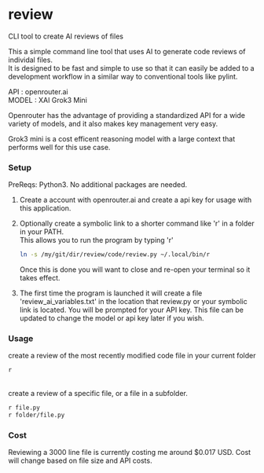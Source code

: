 # review
CLI tool to create AI reviews of files

This a simple command line tool that uses AI to generate code reviews of individal files.  
It is designed to be fast and simple to use so that it can easily be added to a development 
workflow in a similar way to conventional tools like pylint.

API : openrouter.ai  
MODEL : XAI Grok3 Mini

Openrouter has the advantage of providing a standardized API for a wide variety of models, and it also makes key management very easy.  

Grok3 mini is a cost efficent reasoning model with a large context that performs well for this use case.  

### Setup
PreReqs: Python3. No additional packages are needed.

1. Create a account with openrouter.ai and create a api key for usage with this application.

2. Optionally create a symbolic link to a shorter command like 'r' in a folder in your PATH.  
    This allows you to run the program by typing 'r'
    ```bash
    ln -s /my/git/dir/review/code/review.py ~/.local/bin/r 
    ```
    Once this is done you will want to close and re-open your terminal so it takes effect.
3. The first time the program is launched it will create a file 'review_ai_variables.txt' in 
the location that review.py or your symbolic link is located. You will be prompted for your 
API key. This file can be updated to change the model or api key later if you wish.

### Usage

create a review of the most recently modified code file in your current folder
```bash
r
```
<br>
create a review of a specific file, or a file in a subfolder. 

```bash
r file.py
r folder/file.py
```

### Cost
Reviewing a 3000 line file is currently costing me around $0.017 USD. Cost will change based on file size and API costs.
